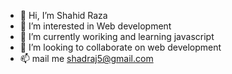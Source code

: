 - 👋 Hi, I’m Shahid Raza
- 👀 I’m interested in Web development
- 🌱 I’m currently woriking and learning javascript
- 💞️ I’m looking to collaborate on web development
- 📫 mail me shadraj5@gmail.com

<!---
shadraj5/shadraj5 is a ✨ special ✨ repository because its `README.md` (this file) appears on your GitHub profile.
You can click the Preview link to take a look at your changes.
--->
